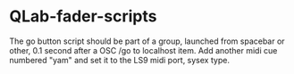 # QLab-fader-scripts

The go button script should be part of a group, launched from spacebar or other, 0.1 second after a OSC /go to localhost item.
Add another midi cue numbered "yam" and set it to the LS9 midi port, sysex type.

